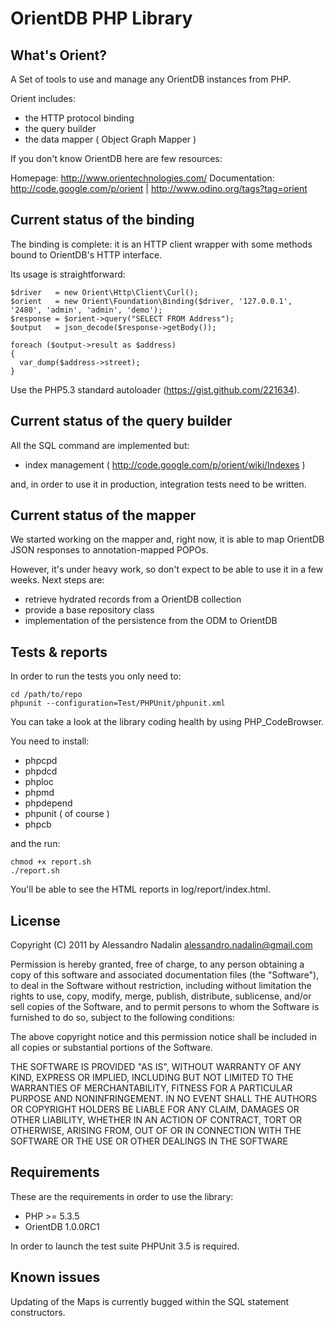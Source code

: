 # OrientDB PHP Library

## What's Orient?

A Set of tools to use and manage any OrientDB instances from PHP.

Orient includes:

* the HTTP protocol binding
* the query builder
* the data mapper ( Object Graph Mapper )


If you don't know OrientDB here are few resources:

Homepage: http://www.orientechnologies.com/
Documentation: http://code.google.com/p/orient | http://www.odino.org/tags?tag=orient

## Current status of the binding

The binding is complete: it is an HTTP client wrapper with some methods bound to OrientDB's HTTP interface.

Its usage is straightforward:

    $driver   = new Orient\Http\Client\Curl();
    $orient   = new Orient\Foundation\Binding($driver, '127.0.0.1', '2480', 'admin', 'admin', 'demo');
    $response = $orient->query("SELECT FROM Address");
    $output   = json_decode($response->getBody());

    foreach ($output->result as $address)
    {
      var_dump($address->street);
    }

Use the PHP5.3 standard autoloader (https://gist.github.com/221634).


## Current status of the query builder

All the SQL command are implemented but:

* index management ( http://code.google.com/p/orient/wiki/Indexes )

and, in order to use it in production, integration tests need to be written.

## Current status of the mapper

We started working on the mapper and, right now, it is able to map OrientDB JSON responses to annotation-mapped POPOs.

However, it's under heavy work, so don't expect to be able to use it in a few weeks. Next steps are:

* retrieve hydrated records from a OrientDB collection
* provide a base repository class 
* implementation of the persistence from the ODM to OrientDB

## Tests & reports

In order to run the tests you only need to:

    cd /path/to/repo
    phpunit --configuration=Test/PHPUnit/phpunit.xml

You can take a look at the library coding health by using PHP_CodeBrowser.

You need to install:

* phpcpd
* phpdcd
* phploc
* phpmd
* phpdepend
* phpunit ( of course )
* phpcb

and the run:

    chmod +x report.sh
    ./report.sh

You'll be able to see the HTML reports in log/report/index.html.

## License

Copyright (C) 2011 by Alessandro Nadalin <alessandro.nadalin@gmail.com>

Permission is hereby granted, free of charge, to any person obtaining a copy
of this software and associated documentation files (the "Software"), to deal
in the Software without restriction, including without limitation the rights
to use, copy, modify, merge, publish, distribute, sublicense, and/or sell
copies of the Software, and to permit persons to whom the Software is
furnished to do so, subject to the following conditions:

The above copyright notice and this permission notice shall be included in
all copies or substantial portions of the Software.

THE SOFTWARE IS PROVIDED "AS IS", WITHOUT WARRANTY OF ANY KIND, EXPRESS OR
IMPLIED, INCLUDING BUT NOT LIMITED TO THE WARRANTIES OF MERCHANTABILITY,
FITNESS FOR A PARTICULAR PURPOSE AND NONINFRINGEMENT. IN NO EVENT SHALL THE
AUTHORS OR COPYRIGHT HOLDERS BE LIABLE FOR ANY CLAIM, DAMAGES OR OTHER
LIABILITY, WHETHER IN AN ACTION OF CONTRACT, TORT OR OTHERWISE, ARISING FROM,
OUT OF OR IN CONNECTION WITH THE SOFTWARE OR THE USE OR OTHER DEALINGS IN
THE SOFTWARE


## Requirements

These are the requirements in order to use the library:

* PHP >= 5.3.5
* OrientDB 1.0.0RC1

In order to launch the test suite PHPUnit 3.5 is required.

## Known issues

Updating of the Maps is currently bugged within the SQL statement constructors.
